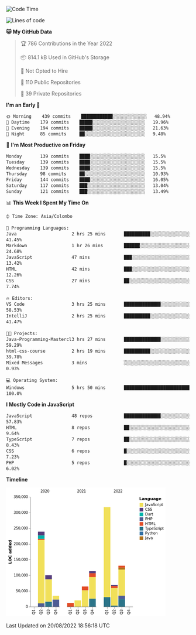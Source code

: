 
<!--START_SECTION:waka-->
![Code Time](http://img.shields.io/badge/Code%20Time-636%20hrs%2021%20mins-blue)

![Lines of code](https://img.shields.io/badge/From%20Hello%20World%20I%27ve%20Written-1%20Million%20lines%20of%20code-blue)

**🐱 My GitHub Data** 

> 🏆 786 Contributions in the Year 2022
 > 
> 📦 814.1 kB Used in GitHub's Storage 
 > 
> 🚫 Not Opted to Hire
 > 
> 📜 110 Public Repositories 
 > 
> 🔑 39 Private Repositories  
 > 
**I'm an Early 🐤** 

```text
🌞 Morning    439 commits    ████████████░░░░░░░░░░░░░   48.94% 
🌆 Daytime    179 commits    █████░░░░░░░░░░░░░░░░░░░░   19.96% 
🌃 Evening    194 commits    █████░░░░░░░░░░░░░░░░░░░░   21.63% 
🌙 Night      85 commits     ██░░░░░░░░░░░░░░░░░░░░░░░   9.48%

```
📅 **I'm Most Productive on Friday** 

```text
Monday       139 commits    ████░░░░░░░░░░░░░░░░░░░░░   15.5% 
Tuesday      139 commits    ████░░░░░░░░░░░░░░░░░░░░░   15.5% 
Wednesday    139 commits    ████░░░░░░░░░░░░░░░░░░░░░   15.5% 
Thursday     98 commits     ██░░░░░░░░░░░░░░░░░░░░░░░   10.93% 
Friday       144 commits    ████░░░░░░░░░░░░░░░░░░░░░   16.05% 
Saturday     117 commits    ███░░░░░░░░░░░░░░░░░░░░░░   13.04% 
Sunday       121 commits    ███░░░░░░░░░░░░░░░░░░░░░░   13.49%

```


📊 **This Week I Spent My Time On** 

```text
⌚︎ Time Zone: Asia/Colombo

💬 Programming Languages: 
Java                     2 hrs 25 mins       ██████████░░░░░░░░░░░░░░░   41.45% 
Markdown                 1 hr 26 mins        ██████░░░░░░░░░░░░░░░░░░░   24.68% 
JavaScript               47 mins             ███░░░░░░░░░░░░░░░░░░░░░░   13.42% 
HTML                     42 mins             ███░░░░░░░░░░░░░░░░░░░░░░   12.26% 
CSS                      27 mins             ██░░░░░░░░░░░░░░░░░░░░░░░   7.74%

🔥 Editors: 
VS Code                  3 hrs 25 mins       ██████████████░░░░░░░░░░░   58.53% 
IntelliJ                 2 hrs 25 mins       ██████████░░░░░░░░░░░░░░░   41.47%

🐱‍💻 Projects: 
Java-Programming-Mastercl3 hrs 27 mins       ██████████████░░░░░░░░░░░   59.29% 
html-css-course          2 hrs 19 mins       ██████████░░░░░░░░░░░░░░░   39.78% 
Mixed Messages           3 mins              ░░░░░░░░░░░░░░░░░░░░░░░░░   0.93%

💻 Operating System: 
Windows                  5 hrs 50 mins       █████████████████████████   100.0%

```

**I Mostly Code in JavaScript** 

```text
JavaScript               48 repos            ██████████████░░░░░░░░░░░   57.83% 
HTML                     8 repos             ██░░░░░░░░░░░░░░░░░░░░░░░   9.64% 
TypeScript               7 repos             ██░░░░░░░░░░░░░░░░░░░░░░░   8.43% 
CSS                      6 repos             █░░░░░░░░░░░░░░░░░░░░░░░░   7.23% 
PHP                      5 repos             █░░░░░░░░░░░░░░░░░░░░░░░░   6.02%

```


**Timeline**

![Chart not found](https://raw.githubusercontent.com/ccweerasinghe1994/ccweerasinghe1994/master/charts/bar_graph.png) 


 Last Updated on 20/08/2022 18:56:18 UTC
<!--END_SECTION:waka-->
